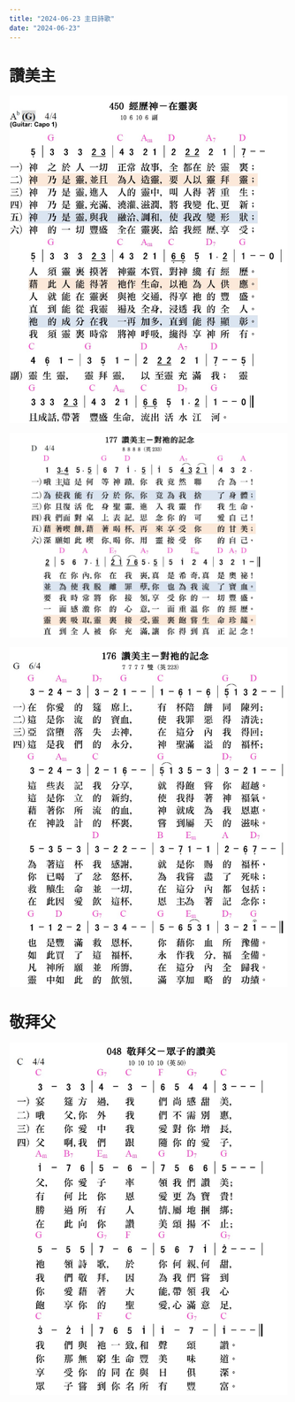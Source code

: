 ```yaml
---
title: "2024-06-23 主日詩歌"
date: "2024-06-23"
---
```


# 讚美主

![詩歌450-經歷神-在靈裡](/assets/img/poetries/poetry-450.jpg "詩歌450-經歷神-在靈裡")

![詩歌177-讚美主-祂的紀念](/assets/img/poetries/poetry-177.jpg "詩歌177-讚美主-祂的紀念")

![詩歌176-讚美主-祂的記念](/assets/img/poetries/poetry-176.jpg "詩歌176-讚美主-祂的記念")

# 敬拜父

![詩歌48-敬拜父-眾子的讚美](/assets/img/poetries/poetry-48.jpg "詩歌48-敬拜父-眾子的讚美")